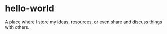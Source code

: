 # hello-world
A place where I store my ideas, resources, or even share and discuss things with others.
